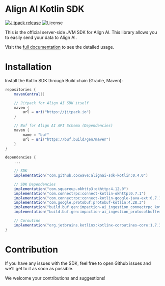 # Align AI Kotlin SDK

[![Jitpack release](https://jitpack.io/v/coxwave/alignai-sdk-kotlin.svg)](https://jitpack.io/#coxwave/alignai-sdk-kotlin)
![License](https://img.shields.io/github/license/coxwave/alignai-sdk-kotlin)

This is the official server-side JVM SDK for Align AI. This library allows you to easily send your data to Align AI.

Visit the [full documentation](https://docs.tryalign.ai/kotlin-sdk.html) to see the detailed usage.

# Installation

Install the Kotlin SDK through Build chain (Gradle, Maven):

```gradle
repositories {
    mavenCentral()

    // Jitpack for Align AI SDK itself
    maven {
        url = uri("https://jitpack.io")
    }

    // Buf for Align AI API Schema (Dependencies)
    maven {
        name = "buf"
        url = uri("https://buf.build/gen/maven")
    }
}

dependencies {
    ...

    // SDK
    implementation("com.github.coxwave:alignai-sdk-kotlin:0.4.0")

    // SDK Dependencies
    implementation("com.squareup.okhttp3:okhttp:4.12.0")
    implementation("com.connectrpc:connect-kotlin-okhttp:0.7.1")
    implementation("com.connectrpc:connect-kotlin-google-java-ext:0.7.1")
    implementation("com.google.protobuf:protobuf-kotlin:4.28.3")
    implementation("build.buf.gen:impaction-ai_ingestion_connectrpc_kotlin:0.7.1.1.20240908234409.342910308823")
    implementation("build.buf.gen:impaction-ai_ingestion_protocolbuffers_kotlin:28.3.0.2.20240908234409.342910308823")

    // Coroutine
    implementation("org.jetbrains.kotlinx:kotlinx-coroutines-core:1.7.3")
}
```

# Contribution

If you have any issues with the SDK, feel free to open Github issues and we'll get to it as soon as possible.

We welcome your contributions and suggestions!